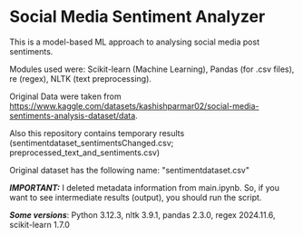# Social Media Sentiment Analyzer

This is a model-based ML approach to analysing social media post sentiments.  

Modules used were: Scikit-learn (Machine Learning), Pandas (for .csv files), re (regex), NLTK (text preprocessing).  

Original Data were taken from https://www.kaggle.com/datasets/kashishparmar02/social-media-sentiments-analysis-dataset/data.

Also this repository contains temporary results (sentimentdataset_sentimentsChanged.csv; preprocessed_text_and_sentiments.csv)

Original dataset has the following name: "sentimentdataset.csv"




***IMPORTANT:*** I deleted metadata information from main.ipynb. So, if you want to see intermediate results (output), you should run the script.

***Some versions***: Python 3.12.3, 
                      nltk 3.9.1, 
                      pandas 2.3.0, 
                      regex 2024.11.6, 
                      scikit-learn 1.7.0


